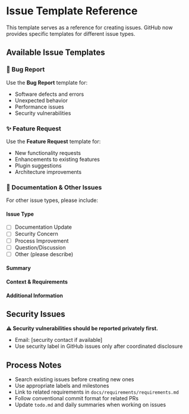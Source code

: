# Issue Template Reference

This template serves as a reference for creating issues. GitHub now provides specific templates for different issue types.

## Available Issue Templates

### 🐛 Bug Report
Use the **Bug Report** template for:
- Software defects and errors
- Unexpected behavior
- Performance issues
- Security vulnerabilities

### ✨ Feature Request  
Use the **Feature Request** template for:
- New functionality requests
- Enhancements to existing features
- Plugin suggestions
- Architecture improvements

### 📝 Documentation & Other Issues
For other issue types, please include:

#### Issue Type
- [ ] Documentation Update  
- [ ] Security Concern  
- [ ] Process Improvement
- [ ] Question/Discussion
- [ ] Other (please describe)

#### Summary
<!-- A clear and concise description of the issue -->

#### Context & Requirements
<!-- Link to requirements, ADRs, or other relevant documentation -->

#### Additional Information
<!-- Any logs, screenshots, or additional details -->

## Security Issues
**⚠️ Security vulnerabilities should be reported privately first.**
- Email: [security contact if available]
- Use security label in GitHub issues only after coordinated disclosure

## Process Notes
- Search existing issues before creating new ones
- Use appropriate labels and milestones
- Link to related requirements in `docs/requirements/requirements.md`
- Follow conventional commit format for related PRs
- Update `todo.md` and daily summaries when working on issues  
